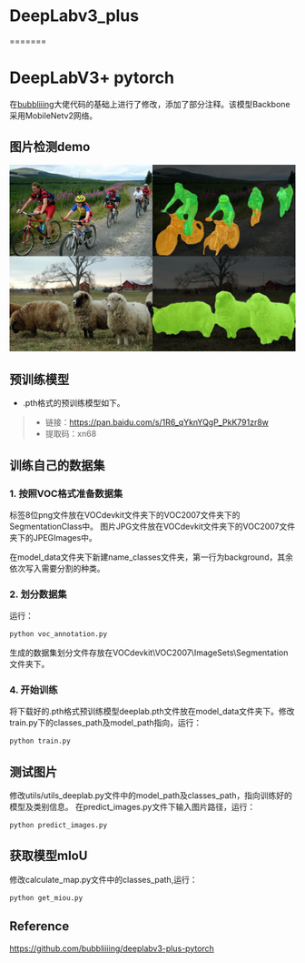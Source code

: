 # DeepLabv3_plus
=======
# DeepLabV3+   pytorch
在[bubbliiing](https://github.com/bubbliiiing/deeplabv3-plus-pytorch)大佬代码的基础上进行了修改，添加了部分注释。该模型Backbone采用MobileNetv2网络。
## 图片检测demo
<img src="Image_samples/result.jpg" ><br>

## 预训练模型
+ .pth格式的预训练模型如下。<br>
>- 链接：https://pan.baidu.com/s/1R6_qYknYQgP_PkK791zr8w
>- 提取码：xn68
## 训练自己的数据集
### 1. 按照VOC格式准备数据集
标签8位png文件放在VOCdevkit文件夹下的VOC2007文件夹下的SegmentationClass中。
图片JPG文件放在VOCdevkit文件夹下的VOC2007文件夹下的JPEGImages中。

在model_data文件夹下新建name_classes文件夹，第一行为background，其余依次写入需要分割的种类。
### 2. 划分数据集
运行：
``` bash
python voc_annotation.py
```
生成的数据集划分文件存放在VOCdevkit\VOC2007\ImageSets\Segmentation文件夹下。
### 4. 开始训练
将下载好的.pth格式预训练模型deeplab.pth文件放在model_data文件夹下。修改train.py下的classes_path及model_path指向，运行：
``` bash
python train.py
```
## 测试图片
修改utils/utils_deeplab.py文件中的model_path及classes_path，指向训练好的模型及类别信息。
在predict_images.py文件下输入图片路径，运行：
``` bash
python predict_images.py
```
## 获取模型mIoU
修改calculate_map.py文件中的classes_path,运行：
 ``` bash
 python get_miou.py
 ```
## Reference
https://github.com/bubbliiiing/deeplabv3-plus-pytorch
